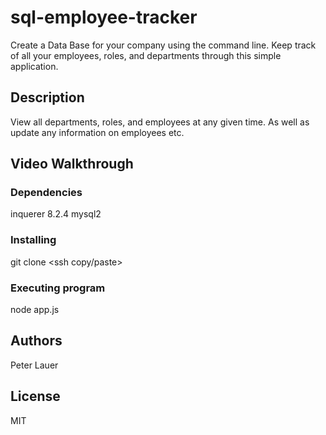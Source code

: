 # sql-employee-tracker

Create a Data Base for your company using the command line. Keep track of all your employees, roles, and departments through this simple application.

## Description

View all departments, roles, and employees at any given time. As well as update any information on employees etc.

## Video Walkthrough

### Dependencies

inquerer 8.2.4 
mysql2

### Installing

git clone <ssh copy/paste>

### Executing program

node app.js

## Authors

Peter Lauer


## License

MIT

